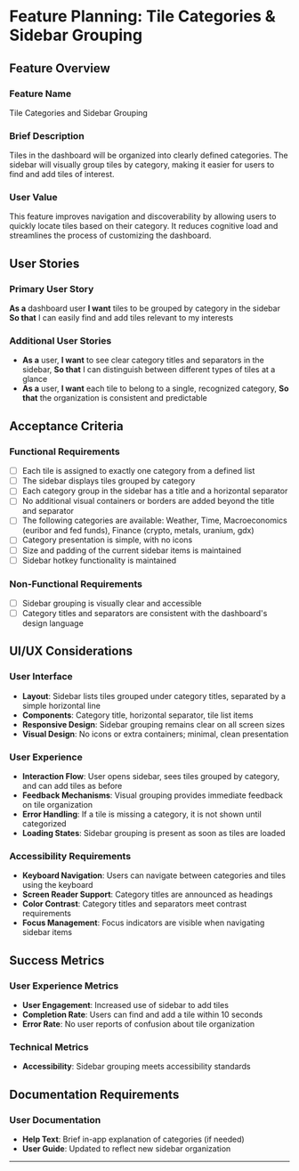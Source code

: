 # Feature Planning: Tile Categories & Sidebar Grouping

## Feature Overview

### Feature Name

Tile Categories and Sidebar Grouping

### Brief Description

Tiles in the dashboard will be organized into clearly defined categories. The sidebar will visually group tiles by category, making it easier for users to find and add tiles of interest.

### User Value

This feature improves navigation and discoverability by allowing users to quickly locate tiles based on their category. It reduces cognitive load and streamlines the process of customizing the dashboard.

## User Stories

### Primary User Story

**As a** dashboard user
**I want** tiles to be grouped by category in the sidebar
**So that** I can easily find and add tiles relevant to my interests

### Additional User Stories

- **As a** user, **I want** to see clear category titles and separators in the sidebar, **So that** I can distinguish between different types of tiles at a glance
- **As a** user, **I want** each tile to belong to a single, recognized category, **So that** the organization is consistent and predictable

## Acceptance Criteria

### Functional Requirements

- [ ] Each tile is assigned to exactly one category from a defined list
- [ ] The sidebar displays tiles grouped by category
- [ ] Each category group in the sidebar has a title and a horizontal separator
- [ ] No additional visual containers or borders are added beyond the title and separator
- [ ] The following categories are available: Weather, Time, Macroeconomics (euribor and fed funds), Finance (crypto, metals, uranium, gdx)
- [ ] Category presentation is simple, with no icons
- [ ] Size and padding of the current sidebar items is maintained
- [ ] Sidebar hotkey functionality is maintained

### Non-Functional Requirements

- [ ] Sidebar grouping is visually clear and accessible
- [ ] Category titles and separators are consistent with the dashboard's design language

## UI/UX Considerations

### User Interface

- **Layout**: Sidebar lists tiles grouped under category titles, separated by a simple horizontal line
- **Components**: Category title, horizontal separator, tile list items
- **Responsive Design**: Sidebar grouping remains clear on all screen sizes
- **Visual Design**: No icons or extra containers; minimal, clean presentation

### User Experience

- **Interaction Flow**: User opens sidebar, sees tiles grouped by category, and can add tiles as before
- **Feedback Mechanisms**: Visual grouping provides immediate feedback on tile organization
- **Error Handling**: If a tile is missing a category, it is not shown until categorized
- **Loading States**: Sidebar grouping is present as soon as tiles are loaded

### Accessibility Requirements

- **Keyboard Navigation**: Users can navigate between categories and tiles using the keyboard
- **Screen Reader Support**: Category titles are announced as headings
- **Color Contrast**: Category titles and separators meet contrast requirements
- **Focus Management**: Focus indicators are visible when navigating sidebar items

## Success Metrics

### User Experience Metrics

- **User Engagement**: Increased use of sidebar to add tiles
- **Completion Rate**: Users can find and add a tile within 10 seconds
- **Error Rate**: No user reports of confusion about tile organization

### Technical Metrics

- **Accessibility**: Sidebar grouping meets accessibility standards

## Documentation Requirements

### User Documentation

- **Help Text**: Brief in-app explanation of categories (if needed)
- **User Guide**: Updated to reflect new sidebar organization

---
